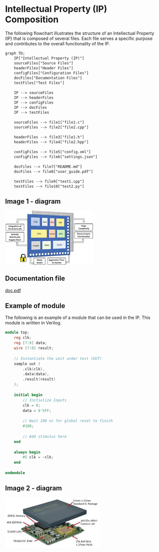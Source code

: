 # Intellectual Property (IP) Composition
The following flowchart illustrates the structure of an Intellectual Property (IP) that is composed of several files. Each file serves a specific purpose and contributes to the overall functionality of the IP.

```mermaid
graph TD;
    IP["Intellectual Property (IP)"]
    sourceFiles["Source Files"]
    headerFiles["Header Files"]
    configFiles["Configuration Files"]
    docFiles["Documentation Files"]
    testFiles["Test Files"]

    IP --> sourceFiles
    IP --> headerFiles
    IP --> configFiles
    IP --> docFiles
    IP --> testFiles

    sourceFiles --> file1["file1.c"]
    sourceFiles --> file2["file2.cpp"]

    headerFiles --> file3["file1.h"]
    headerFiles --> file4["file2.hpp"]

    configFiles --> file5["config.xml"]
    configFiles --> file6["settings.json"]

    docFiles --> file7["README.md"]
    docFiles --> file8["user_guide.pdf"]

    testFiles --> file9["test1.cpp"]
    testFiles --> file10["test2.py"]
```

## Image 1 - diagram
![chip3.png](./doc/chip3.png)

## Documentation file
[doc.pdf](./doc/doc.pdf)

## Example of module
The following is an example of a module that can be used in the IP. This module is written in Verilog. 

```Verilog
module top;
    reg clk;
    reg [7:0] data;
    wire [7:0] result;

    // Instantiate the unit under test (UUT)
    sample uut (
        .clk(clk),
        .data(data),
        .result(result)
    );

    initial begin
        // Initialize Inputs
        clk = 0;
        data = 8'hFF;

        // Wait 100 ns for global reset to finish
        #100;

        // Add stimulus here
    end

    always begin
        #5 clk = ~clk;
    end

endmodule
```

## Image 2 - diagram
![chip2.jpg](./doc/chip2.jpg)
